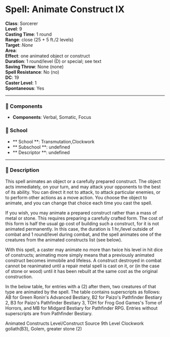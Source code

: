 
# Spell: Animate Construct IX
**Class**: Sorcerer  
**Level**: 9  
**Casting Time**: 1 round  
**Range**: close (25 + 5 ft./2 levels)  
**Target**: _None_  
**Area**:   
**Effect**: one animated object or construct  
**Duration**: 1 round/level (D) or special; see text  
**Saving Throw**: None (none)  
**Spell Resistance**: No (no)  
**DC**: 19  
**Caster Level**: 1  
**Spontaneous**: Yes

---

### 🔮 Components
- **Components**: Verbal, Somatic, Focus

### 🏫 School
- ** School **: Transmutation,Clockwork
- ** Subschool **: undefined
- ** Descriptor **: undefined
---

### 📜 Description
This spell animates an object or a carefully prepared construct. The object acts immediately, on your turn, and may attack your opponents to the best of its ability. You can direct it not to attack, to attack particular enemies, or to perform other actions as a move action. You choose the object to animate, and you can change that choice each time you cast the spell.

If you wish, you may animate a prepared construct rather than a mass of metal or stone. This requires preparing a carefully crafted form. The cost of this form is half the usual gp cost of building such a construct, for it is not animated permanently. In this case, the duration is 1 hr,/level outside of combat and 1 round/level during combat, and the spell animates one of the creatures from the animated constructs list (see below).

With this spell, a caster may animate no more than twice his level in hit dice of constructs; animating more simply means that a previously animated construct becomes immobile and lifeless. A construct destroyed in combat cannot be reanimated until a repair metal spell is cast on it, or (in the case of stone or wood) until it has been rebuilt at the same cost as the original construction.

In the below table, for entries with a (2) after them, two creatures of that type are animated by the spell. The table contains superscripts as follows: AB for Green Ronin's Advanced Bestiary, B2 for Paizo's Pathfinder Bestiary 2, B3 for Paizo's Pathfinder Bestiary 3, TOH for Frog God Games's Tome of Horrors, and MB for Midgard Bestiary for Pathfinder RPG. Entries without superscripts are from Pathfinder Bestiary.

Animated Constructs Level/Construct Source
9th Level  Clockwork goliath(B3), Golem, greater stone (2)
